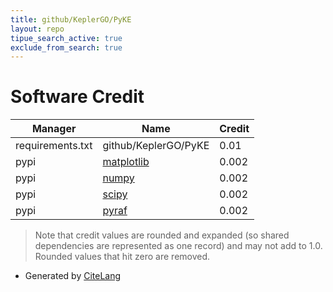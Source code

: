 ```yaml
---
title: github/KeplerGO/PyKE
layout: repo
tipue_search_active: true
exclude_from_search: true
---
```

# Software Credit

|Manager|Name|Credit|
|-------|----|------|
|requirements.txt|github/KeplerGO/PyKE|0.01|
|pypi|[matplotlib](https://matplotlib.org)|0.002|
|pypi|[numpy](https://www.numpy.org)|0.002|
|pypi|[scipy](https://www.scipy.org)|0.002|
|pypi|[pyraf](https://iraf-community.github.io/pyraf.html)|0.002|


> Note that credit values are rounded and expanded (so shared dependencies are represented as one record) and may not add to 1.0. Rounded values that hit zero are removed.


- Generated by [CiteLang](https://github.com/vsoch/citelang)
